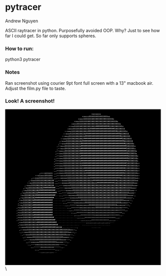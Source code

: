 pytracer
========

Andrew Nguyen

ASCII raytracer in python. Purposefully avoided OOP. Why? Just to see how far I could get. So far only supports spheres.

### How to run:

python3 pytracer

### Notes

Ran screenshot using courier 9pt font full screen with a 13" macbook air.
Adjust the film.py file to taste.

### Look! A screenshot!

![spheres](https://github.com/andrewnguyen/pytracer/raw/master/screenshot.png)\

